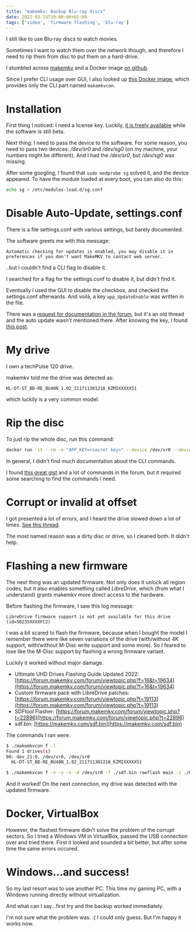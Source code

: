 ```yaml
---
title: "makemkv: Backup Blu-ray discs"
date: 2022-03-14T19:00:00+01:00
tags: ['video', 'firmware flashing', 'blu-ray']
---
```


I still like to use Blu-ray discs to watch movies.

Sometimes I want to watch them over the network though, and therefore I need to rip them from disc to put them on a hard-drive.

I stumbled across [makemkv](https://www.makemkv.com/) and a Docker image [on github](https://github.com/jlesage/docker-makemkv).

Since I prefer CLI usage over GUI, I also looked up [this Docker image](https://github.com/lasley/docker-makemkvcon),
which provides only the CLI part named `makemkvcon`.

# Installation

First thing I noticed: I need a license key.
Luckily, [it is freely available](https://forum.makemkv.com/forum/viewtopic.php?t=1053) while the software is still beta.

Next thing: I need to pass the device to the software.
For some reason, you need to pass two devices: */dev/sr0* and */dev/sg0* (on my machine, your numbers might be different).
And I had the */dev/sr0*, but */dev/sg0* was missing.

After some googling, I found that `sudo modprobe sg` solved it, and the device appeared.
To have the module loaded at every boot, you can also do this:

```bash
echo sg > /etc/modules-load.d/sg.conf
```

# Disable Auto-Update, settings.conf

There is a file settings.conf with various settings, but barely documented.

The software greets me with this message:

```
Automatic checking for updates is enabled, you may disable it in preferences if you don't want MakeMKV to contact web server.
```

..but I couldn't find a CLI flag to disable it.

I searched for a flag for the settings.conf to disable it, but didn't find it.

Eventually I used the GUI to disable the checkbox, and checked the settings.conf afterwards.
And voilá, a key `app_UpdateEnable` was written in the file.

There was a [request for documentation in the forum]((https://forum.makemkv.com/forum/viewtopic.php?t=8820)), but it's an old thread
and the auto update wasn't mentioned there.
After knowing the key, I found [this post](https://forum.makemkv.com/forum/viewtopic.php?t=20364).

# My drive

I own a techPulse 120 drive.

makemkv told me the drive was detected as:

```
HL-DT-ST_BD-RE_BU40N_1.02_211711301218_KZMIXXXXX51
```

which luckily is a very common model.

# Rip the disc

To just rip the whole disc, run this command:

```bash
docker run -it --rm -e "APP_KEY=<secret key>" --device /dev/sr0 --device /dev/sg0 -v (pwd):/output lasley/makemkvcon:1.14.5 makemkvcon mkv disc:0 all /output
```

In general, I didn't find much documentation about the CLI commands.

I found [this great gist](https://gist.github.com/pjobson/b17a869f6a0a722521fd0f008ba45355) and a lot of commands in the forum,
but it required some searching to find the commands I need.

# Corrupt or invalid at offset

I got presented a lot of errors, and I heard the drive slowed down a lot of times.
[See this thread](https://forum.makemkv.com/forum/viewtopic.php?t=7678).

The most named reason was a dirty disc or drive, so I cleaned both.
It didn't help.

# Flashing a new firmware

The next thing was an updated firmware. Not only does it unlock all region codes, but it also enables something called *LibreDrive*,
which (from what I understand) grants makemkv more direct access to the hardware.

Before flashing the firmware, I saw this log message:

```
LibreDrive firmware support is not yet available for this drive (id=5B235XXXXFC2)
```

I was a bit scared to flash the firmware, because when I bought the model I remember there were like seven variations of the drive
(with/without 4K support, with/without M-Disc write support and some more).
So I feared to lose like the M-Disc support by flashing a wrong firmware variant.

Luckily it worked without major damage.

- Ultimate UHD Drives Flashing Guide Updated 2022: [https://forum.makemkv.com/forum/viewtopic.php?f=16&t=19634](https://forum.makemkv.com/forum/viewtopic.php?f=16&t=19634)
- Custom firmware pack with LibreDrive patches: [https://forum.makemkv.com/forum/viewtopic.php?t=19113](https://forum.makemkv.com/forum/viewtopic.php?t=19113)
- SDFtool Flasher: [https://forum.makemkv.com/forum/viewtopic.php?t=22896](https://forum.makemkv.com/forum/viewtopic.php?t=22896)
- sdf.bin: [https://makemkv.com/sdf.bin](https://makemkv.com/sdf.bin)

The commands I ran were:

```bash
$ ./makemkvcon f -l
Found 1 drives(s)
00: dev_21:0, /dev/sr0, /dev/sr0
  HL-DT-ST_BD-RE_BU40N_1.02_211711301218_KZMIXXXXX51

$ ./makemkvcon f -v -v -v -d /dev/sr0 -f ./sdf.bin rawflash main -i ./HL-DT-ST-BD-RE_BU40N-1.03-NM00000-211810241934.bin
```

And it worked! On the next connection, my drive was detected with the updated firmware.

# Docker, VirtualBox

However, the flashed firmware didn't solve the problem of the corrupt sectors.
So I tried a Windows VM in VirtualBox, passed the USB connection over and tried there.
First it looked and sounded a bit better, but after some time the same errors occured.

# Windows...and success!

So my last resort was to use another PC. This time my gaming PC, with a Windows running directly
without virtualization.

And what can I say...first try and the backup worked immediately.

I'm not sure what the problem was. :( I could only guess.
But I'm happy it works now.
